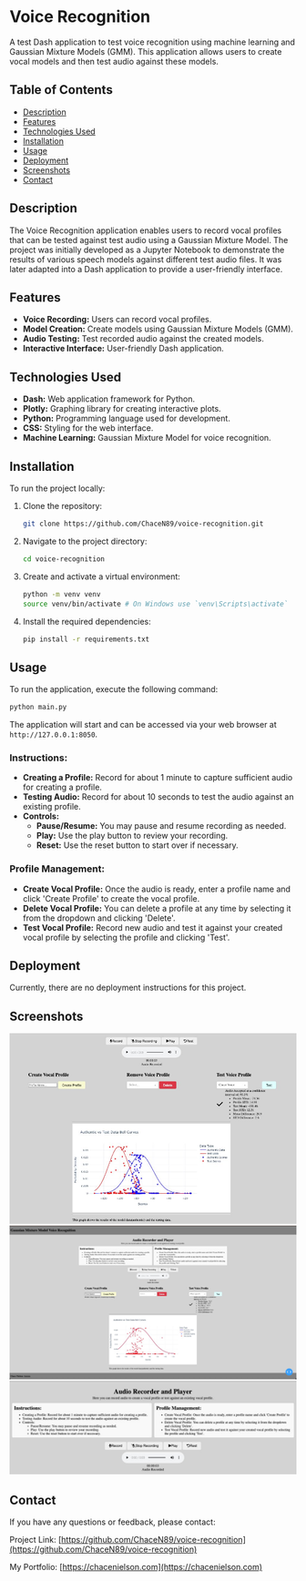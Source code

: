 # Voice Recognition

A test Dash application to test voice recognition using machine learning and Gaussian Mixture Models (GMM). This application allows users to create vocal models and then test audio against these models.

## Table of Contents
- [Description](#description)
- [Features](#features)
- [Technologies Used](#technologies-used)
- [Installation](#installation)
- [Usage](#usage)
- [Deployment](#deployment)
- [Screenshots](#screenshots)
- [Contact](#contact)

## Description

The Voice Recognition application enables users to record vocal profiles that can be tested against test audio using a Gaussian Mixture Model. The project was initially developed as a Jupyter Notebook to demonstrate the results of various speech models against different test audio files. It was later adapted into a Dash application to provide a user-friendly interface.

## Features

- **Voice Recording:** Users can record vocal profiles.
- **Model Creation:** Create models using Gaussian Mixture Models (GMM).
- **Audio Testing:** Test recorded audio against the created models.
- **Interactive Interface:** User-friendly Dash application.

## Technologies Used

- **Dash:** Web application framework for Python.
- **Plotly:** Graphing library for creating interactive plots.
- **Python:** Programming language used for development.
- **CSS:** Styling for the web interface.
- **Machine Learning:** Gaussian Mixture Model for voice recognition.

## Installation

To run the project locally:

1. Clone the repository:
   ```sh
   git clone https://github.com/ChaceN89/voice-recognition.git
   ```
2. Navigate to the project directory:
   ```sh
   cd voice-recognition
   ```
3. Create and activate a virtual environment:
   ```sh
   python -m venv venv
   source venv/bin/activate # On Windows use `venv\Scripts\activate`
   ```
4. Install the required dependencies:
   ```sh
   pip install -r requirements.txt
   ```

## Usage

To run the application, execute the following command:

```sh
python main.py
```

The application will start and can be accessed via your web browser at `http://127.0.0.1:8050`.

### Instructions:
- **Creating a Profile:** Record for about 1 minute to capture sufficient audio for creating a profile.
- **Testing Audio:** Record for about 10 seconds to test the audio against an existing profile.
- **Controls:**
  - **Pause/Resume:** You may pause and resume recording as needed.
  - **Play:** Use the play button to review your recording.
  - **Reset:** Use the reset button to start over if necessary.

### Profile Management:
- **Create Vocal Profile:** Once the audio is ready, enter a profile name and click 'Create Profile' to create the vocal profile.
- **Delete Vocal Profile:** You can delete a profile at any time by selecting it from the dropdown and clicking 'Delete'.
- **Test Vocal Profile:** Record new audio and test it against your created vocal profile by selecting the profile and clicking 'Test'.

## Deployment

Currently, there are no deployment instructions for this project.

## Screenshots

![Interface 1](screenshots/voice_recognition1.jpg)
![Interface 2](screenshots/voice_recognition2.jpg)
![Interface 3](screenshots/voice_recognition5.jpg)

## Contact

If you have any questions or feedback, please contact:

Project Link: [https://github.com/ChaceN89/voice-recognition](https://github.com/ChaceN89/voice-recognition)

My Portfolio: [https://chacenielson.com](https://chacenielson.com)
